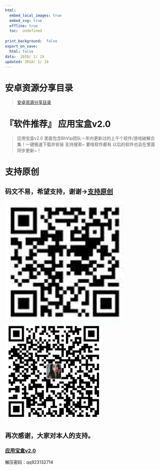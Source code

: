 ```yaml
---
html:
  embed_local_images: true
  embed_svg: true
  offline: true
  toc:  undefined

print_background:  false
export_on_save:
  html: false
data:  2018/ 1/ 19
updated: 2018/ 1/ 19
---
```




# 安卓资源分享目录

> [安卓资源分享目录](https://blog.csdn.net/qq923132714/article/details/83059823 "安卓资源分享目录")

# 『软件推荐』 应用宝盒v2.0

> 应用宝盒v2.0 里面包含BhVip团队一年内更新过的上千个软件/游戏破解合集！一键极速下载并安装 支持搜索~ 要啥软件都有 以后的软件也会在里面同步更新~！

# 支持原创
## 码文不易，希望支持，谢谢->**[支持原创](http://blog.csdn.net/qq923132714/article/details/79399145)**
![微信支付](https://raw.githubusercontent.com/923132714/my_picture/master/blog/support/weixin.png)![微信支付](https://raw.githubusercontent.com/923132714/my_picture/master/blog/support/支付宝.png)
## 再次感谢，大家对本人的支持。

### [应用宝盒v2.0 ](http://u16848854.ctfile.net/fs/16848854-331945770 "应用宝盒v2.0 ")

解压密码：qq923132714
